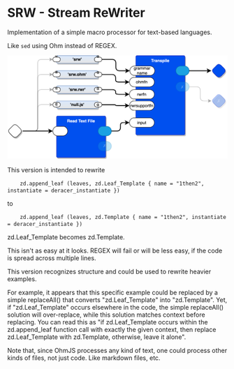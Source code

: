 # SRW - Stream ReWriter

Implementation of a simple macro processor for text-based languages.

Like `sed` using Ohm instead of REGEX.

![](doc/srw-main.drawio.svg)


This version is intended to rewrite 
```
    zd.append_leaf (leaves, zd.Leaf_Template { name = "1then2", instantiate = deracer_instantiate })
```
to
```
    zd.append_leaf (leaves, zd.Template { name = "1then2", instantiate = deracer_instantiate })
```

zd.Leaf_Template becomes zd.Template.

This isn't as easy at it looks. REGEX will fail or will be less easy, if the code is spread across multiple lines. 

This version recognizes structure and could be used to rewrite heavier examples.

For example, it appears that this specific example could be replaced by a simple replaceAll() that converts "zd.Leaf_Template" into "zd.Template". Yet, if "zd.Leaf_Template" occurs elsewhere in the code, the simple replaceAll() solution will over-replace, while this solution matches context before replacing. You can read this as "if zd.Leaf_Template occurs within the zd.append_leaf function call with exactly the given context, then replace zd.Leaf_Template with zd.Template, otherwise, leave it alone".

Note that, since OhmJS processes any kind of text, one could process other kinds of files, not just code. Like markdown files, etc.

